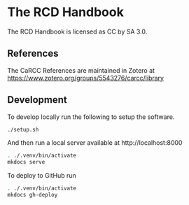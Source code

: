 # The RCD Handbook

The RCD Handbook is licensed as CC by SA 3.0.

## References
The CaRCC References are maintained in Zotero at https://www.zotero.org/groups/5543276/carcc/library


## Development

To develop locally run the following to setup the software.
```bash
./setup.sh
```

And then run a local server available at http://localhost:8000
```bash
. ./.venv/bin/activate
mkdocs serve
```

To deploy to GitHub run
```bash
. ./.venv/bin/activate
mkdocs gh-deploy
```
